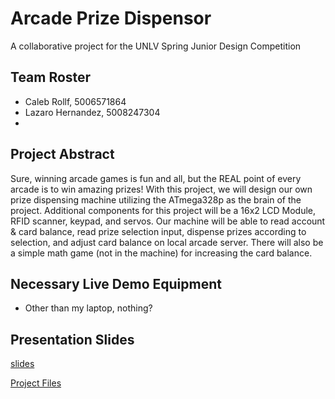 # Arcade Prize Dispensor
A collaborative project for the UNLV Spring Junior Design Competition

## Team Roster
* Caleb Rollf, 5006571864
* Lazaro Hernandez, 5008247304
* 

## Project Abstract
Sure, winning arcade games is fun and all, but the REAL point of every arcade is to win amazing prizes! With this project, we will design our own prize dispensing machine utilizing the ATmega328p as the brain of the project. Additional components for this project will be a 16x2 LCD Module, RFID scanner, keypad, and servos. Our machine will be able to read account & card balance, read prize selection input, dispense prizes according to selection, and adjust card balance on local arcade server. There will also be a simple math game (not in the machine) for increasing the card balance.

## Necessary Live Demo Equipment
* Other than my laptop, nothing?

## Presentation Slides 
[slides](slideslink)

[Project Files]()

